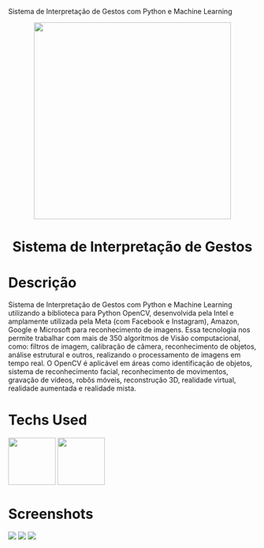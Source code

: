 
 Sistema de Interpretação de Gestos com Python e Machine Learning
<div align="center">
    <img src="https://i.imgur.com/ytL2dBF.png" width="400px">
    <h1>Sistema de Interpretação de Gestos</h1>
</div>
     
  <!--<p align="center">
  <a href="https://skillicons.dev">
    <img src="https://skillicons.dev/icons?i=py,django,flask,mongodb,sqlite" />
  </a>
</p-->



# Descrição
Sistema de Interpretação de Gestos com Python e Machine Learning utilizando a biblioteca para Python OpenCV, desenvolvida pela Intel e amplamente utilizada pela Meta (com Facebook e Instagram), Amazon, Google e Microsoft para reconhecimento de imagens. Essa tecnologia nos permite trabalhar com mais de 350 algoritmos de Visão computacional, como: filtros de imagem, calibração de câmera, reconhecimento de objetos, análise estrutural e outros, realizando o processamento de imagens em tempo real. O OpenCV é aplicável em áreas como identificação de objetos, sistema de reconhecimento facial, reconhecimento de movimentos, gravação de vídeos, robôs móveis, reconstrução 3D, realidade virtual, realidade aumentada e realidade mista.

 

# Techs Used
 <img src="http://cdn.jsdelivr.net/gh/devicons/devicon/icons/python/python-original.svg" height="96" width="96px" />
 <img src="https://cdn.jsdelivr.net/gh/devicons/devicon/icons/opencv/opencv-original-wordmark.svg" height="96" width="96px" />



# Screenshots
  <img src="https://i.imgur.com/5ZDnfIq.png"> 
  <img src="https://i.imgur.com/DHLh1Jj.png"> 
  <img src="https://i.imgur.com/1ianVzM.png"> 
  
  
